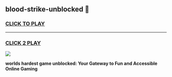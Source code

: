 
## blood-strike-unblocked 👋
<h3>
<a href="https://premium.freeplayer.one?title=blood-strike-unblocked&ref=14F">CLICK TO PLAY</a></h3>
<hr>

<h3>
<a href="https://premium.freeplayer.one?title=blood-strike-unblocked&ref=14F">CLICK 2 PLAY</a>
  
</h3>

<a href="https://premium.freeplayer.one?title=blood-strike-unblocked&ref=12F/"><img src="https://clearcache.store/games.png"></a>


**worlds hardest game unblocked: Your Gateway to Fun and Accessible Online Gaming**
